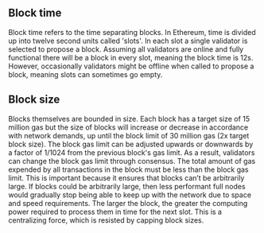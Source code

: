 ## Block time

Block time refers to the time separating blocks. In Ethereum, time is divided up into twelve second units called 'slots'. In each slot a single validator is selected to propose a block. Assuming all validators are online and fully functional there will be a block in every slot, meaning the block time is 12s. However, occasionally validators might be offline when called to propose a block, meaning slots can sometimes go empty.

## Block size

Blocks themselves are bounded in size. Each block has a target size of 15 million gas but the size of blocks will increase or decrease in accordance with network demands, up until the block limit of 30 million gas (2x target block size). The block gas limit can be adjusted upwards or downwards by a factor of 1/1024 from the previous block's gas limit. As a result, validators can change the block gas limit through consensus. 
The total amount of gas expended by all transactions in the block must be less than the block gas limit. 
This is important because it ensures that blocks can’t be arbitrarily large. If blocks could be arbitrarily large, then less performant full nodes would gradually stop being able to keep up with the network due to space and speed requirements. The larger the block, the greater the computing power required to process them in time for the next slot. 
This is a centralizing force, which is resisted by capping block sizes.
